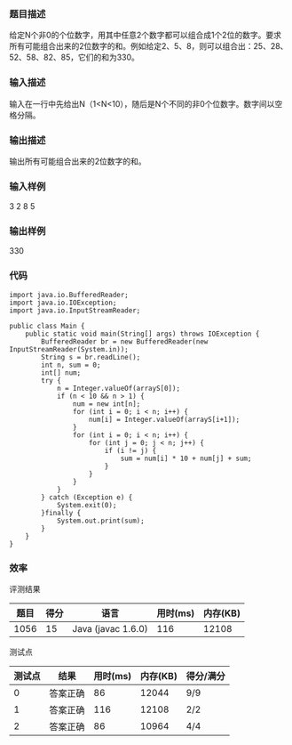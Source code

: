 ### 题目描述
给定N个非0的个位数字，用其中任意2个数字都可以组合成1个2位的数字。要求所有可能组合出来的2位数字的和。例如给定2、5、8，则可以组合出：25、28、52、58、82、85，它们的和为330。

### 输入描述
输入在一行中先给出N（1<N<10），随后是N个不同的非0个位数字。数字间以空格分隔。 

### 输出描述
输出所有可能组合出来的2位数字的和。  

### 输入样例

3 2 8 5

### 输出样例

330
	
### 代码

    import java.io.BufferedReader;
    import java.io.IOException;
    import java.io.InputStreamReader;

    public class Main {
        public static void main(String[] args) throws IOException {
            BufferedReader br = new BufferedReader(new InputStreamReader(System.in));
            String s = br.readLine();
            int n, sum = 0;
            int[] num;
            try {
                n = Integer.valueOf(arrayS[0]);
                if (n < 10 && n > 1) {
                    num = new int[n];
                    for (int i = 0; i < n; i++) {
                        num[i] = Integer.valueOf(arrayS[i+1]);
                    }
                    for (int i = 0; i < n; i++) {
                        for (int j = 0; j < n; j++) {
                            if (i != j) {
                                sum = num[i] * 10 + num[j] + sum;
                            }
                        }
                    }
                }
            } catch (Exception e) {
                System.exit(0);
            }finally {
                System.out.print(sum);
            }
        }
	}
	
    
### 效率

评测结果

|题目|得分|语言|用时(ms)|内存(KB)|
|-----|-----|-----|-----|-----|
|1056|15|Java (javac 1.6.0)|116|12108|

测试点

|测试点|结果|用时(ms)|内存(KB)|得分/满分|
|-----|-----|-----|-----|-----|
|0|答案正确|86|12044|9/9|
|1|答案正确|116|12108|2/2|
|2|答案正确|86|10964|4/4|
